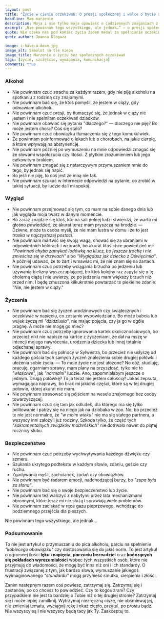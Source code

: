```yaml
---
layout: post
title: "Życie w cieniu oczekiwań: O presji społecznej i walce o bycie sobą"
headline: Mam marzenie
description: Moja i nie tylko moja opowieść o codziennych zmaganiach z oczekiwaniami społecznymi. Opowieść o lęku, frustracji i potrzebie akceptacji.
excerpt: „Nie powinnam tego wszystkiego, ale jednak…” – o presji społecznej i walce o własne życie.
quote: Nie czeka nas pod koniec życia żaden medal za spełnianie oczekiwań innych.
quote_author: Joanna Glogaza

image: i-have-a-deam.jpg
image_alt: Samolot na tle nieba
image_title: Marzenie o życiu bez społecznych oczekiwań
tags: [życie, szczęście, wymagania, komunikacja]
comments: true
---
```


<div class='post-header'>
  <h3>Alkohol</h3>
</div>

- Nie powinnam czuć strachu za każdym razem, gdy nie piję alkoholu na spotkaniu z rodziną czy znajomymi.
- Nie powinnam bać się, że ktoś pomyśli, że jestem w ciąży, gdy odmawiam alkoholu.
- Nie powinnam czuć presji, by tłumaczyć się, że jednak w ciąży nie jestem i nie spełniłam oczekiwań dziadków.
- Nie powinnam obawiać się pytania "dlaczego?" — dlaczego nie piję? Bo może jestem chora? Coś się stało?
- Nie powinnam czuć obowiązku tłumaczenia się z tego komukolwiek.
- Że powinnam poinformować o lekach lub o chorobach, na jakie cierpię, a które wpływają na abstynencję.
- Nie powinnam później po wymuszeniu na mnie odpowiedzi zmagać się ze słowami współczucia czy litości. Z płytkim zrozumieniem lub jego całkowitym brakiem.
- Nie powinnam zmagać się z natarczywym przymuszaniem mnie do tego, by jednak się napić.
- Bo jeśli nie piję, to coś jest ze mną nie tak.
- Nie powinnam szukać w Internecie odpowiedzi na pytanie, co zrobić w takiej sytuacji, by ludzie dali mi spokój.

<!--break-->

<div class='post-header'>
  <h3>Wygląd</h3>
</div>

- Nie powinnam przejmować się tym, co mam na sobie danego dnia lub jak wygląda moja twarz w danym momencie.
- Bo zaraz znajdzie się ktoś, kto na sali pełnej ludzi stwierdzi, że warto mi głośno powiedzieć, że akurat teraz mam pryszcza na brodzie. — Dziwne, może ta osoba myśli, że nie mam lustra w domu i że to jest _troska w najczystszej postaci_.
- Nie powinnam martwić się swoją wagą, chować się za ubraniami w odpowiednich kolorach i wzorach, bo akurat ktoś chce powiedzieć mi: _"Powinnaś chyba zamykać lodówkę na klucz, bo jeszcze trochę i nie zmieścisz się w drzwiach"_ albo _"Wyglądasz jak dziecko z Oświęcimia"_. A później udawać, że to żart i wmawiać mi, że nie znam się na żartach.
- Nie powinnam czuć potrzeby wciągania brzucha po jedzeniu lub używania bielizny wyszczuplającej, bo ktoś kolejny raz zapyta się o tę cholerną ciążę i nie uwierzy, że po jedzeniu mam większy brzuch niż przed nim. I będę zmuszona kilkukrotnie powtarzać to piekielne zdanie: "Nie, nie jestem w ciąży."

<div class='post-header'>
  <h3>Życzenia</h3>
</div>

- Nie powinnam bać się życzeń urodzinowych czy świątecznych i oczekiwać w napięciu, co zostanie wypowiedziane. Bo może babcia lub wujek życzą mi _"dzidziusia"_, nie mając pojęcia, czy ja go w ogóle pragnę. A może nie mogę go mieć?
- Nie powinnam czuć potrzeby ignorowania kartek okolicznościowych, bo przecież nikt nie napisze na kartce z życzeniami, że dał na mszę w intencji mojego nawrócenia, urodzenia dziecka lub innej totalnie odjechanej sprawy.
- Nie powinnam bać się północy w Sylwestra, bo przecież nie usłyszę od każdego gościa tych samych życzeń znalezienia sobie drugiej połówki i ułożenia sobie życia. — To moje życie nie jest ułożone? No cóż, studiuję, pracuję, ogarniam sprawy, mam plany na przyszłość, tylko nie te _"właściwe"_, jak _"normalni"_ ludzie. Ano, zapomniałabym jeszcze o jednym. Drugą połówkę? To ja teraz nie jestem całością? Jakaś zepsuta, wymagająca naprawy, bo brak mi jakichś części, które są w tej drugiej połowie, której akurat nie mam.
- Nie powinnam stresować się pójściem na wesele znajomego bez osoby towarzyszącej.
- Nie powinnam czuć się tam jak odludek, dla którego ma się tylko politowanie i patrzy się na niego jak na dziobaka w zoo. No, bo przecież to nie jest normalne, że _"w moim wieku"_ nie ma się stałego partnera, a wszyscy inni założyli już rodziny. Szkoda tylko, że część tych _"sakramentalnych związków małżeńskich"_ nie dotrwało nawet do piątej rocznicy ślubu.

<div class='post-header'>
  <h3>Bezpieczeństwo</h3>
</div>

- Nie powinnam czuć potrzeby wychwytywania każdego dźwięku czy szmeru.
- Szukania ukrytego podtekstu w każdym słowie, zdaniu, geście czy ruchu.
- Zgadywania myśli, zachcianek, zadań czy obowiązków.
- Nie powinnam być radarem emocji, nadchodzącej burzy, bo _"zupa była za słona"_.
- Nie powinnam bać się o swoje bezpieczeństwo lub życie.
- Nie powinnam też walczyć z nabytymi przez lata mechanizmami obronnymi, które teraz mi nie służą i sprawiają wiele problemów.
- Nie powinnam zaciskać w ręce gazu pieprzowego, wchodząc do podziemnego przejścia dla pieszych.

Nie powinnam tego wszystkiego, ale jednak...

<div class='post-header'>
  <h3>Podsumowanie</h3>
</div>

To nie jest artykuł o przymuszaniu do pica alkoholu, parciu na spełnienie _"kobiecego obowiązku"_ czy dostosowania się do jakiś norm.
To jest artykuł o ogromnej ilości **lęku i napięcia, poczuciu beznadziei** oraz **kończących się pokładach wyrozumiałości** wobec tych wszystkich osób, które nie przyjmują do wiadomości, że mogę być inna niż oni i ich standardy. O frustracji związanej z tym, jak bardzo słowa, wymuszanie jakiegoś wyimaginowanego _"standardu"_ mogą przynieść smutku, cierpienia i złości.

Zanim następnym razem coś powiesz, zatrzymaj się.
Zatrzymaj się i zastanów, po co chcesz to powiedzieć.
Czy to kogoś zrani?
Czy przypadkiem nie jest to bardziej o Tobie niż o tej drugiej stronie?
Zatrzymaj się i może lepiej zamilknij.
Wytrzymaj niezręczną ciszę, nie obśmiewaj jej, nie zmieniaj tematu, wyciągnij rękę i okaż ciepło, przytul, po prostu bądź.
Nie wszyscy są i nie wszyscy będą tacy jak Ty.
Zaakceptuj to.
